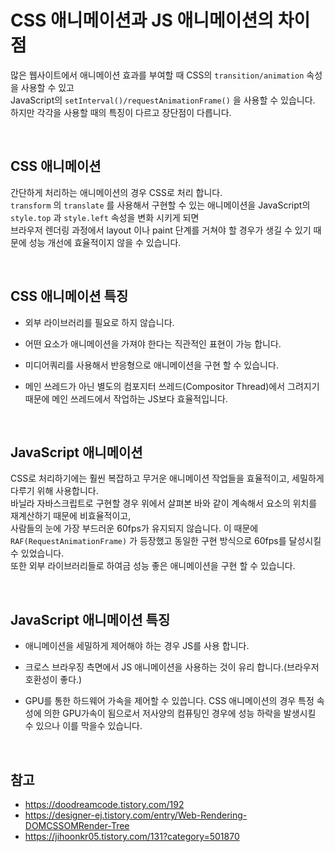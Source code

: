# CSS 애니메이션과 JS 애니메이션의 차이점

많은 웹사이트에서 애니메이션 효과를 부여할 때 CSS의 `transition/animation` 속성을 사용할 수 있고<br>
JavaScript의 `setInterval()/requestAnimationFrame()` 을 사용할 수 있습니다.<br>
하지만 각각을 사용할 때의 특징이 다르고 장단점이 다릅니다.

<br>

## CSS 애니메이션
간단하게 처리하는 애니메이션의 경우 CSS로 처리 합니다.<br>
`transform` 의 `translate` 를 사용해서 구현할 수 있는 애니메이션을 JavaScript의  `style.top` 과 `style.left` 속성을 변화 시키게 되면<br>
브라우저 렌더링 과정에서 layout 이나 paint 단계를 거쳐야 할 경우가 생길 수 있기 때문에 성능 개선에 효율적이지 않을 수 있습니다.

<br>

## CSS 애니메이션 특징
- 외부 라이브러리를 필요로 하지 않습니다.
- 어떤 요소가 애니메이션을 가져야 한다는 직관적인 표현이 가능 합니다.
- 미디어쿼리를 사용해서 반응형으로 애니메이션을 구현 할 수 있습니다.

- 메인 쓰레드가 아닌 별도의 컴포지터 쓰레드(Compositor Thread)에서 그려지기 때문에 메인 쓰레드에서 작업하는 JS보다 효율적입니다.

<br>

## JavaScript 애니메이션
CSS로 처리하기에는 훨씬 복잡하고 무거운 애니메이션 작업들을 효율적이고, 세밀하게 다루기 위해 사용합니다.<br>
바닐라 자바스크립트로 구현할 경우 위에서 살펴본 바와 같이 계속해서 요소의 위치를 재계산하기 때문에 비효율적이고,<br>
사람들의 눈에 가장 부드러운 60fps가 유지되지 않습니다. 이 때문에 `RAF(RequestAnimationFrame)` 가 등장했고 동일한 구현 방식으로 60fps를 달성시킬 수 있었습니다.<br>
또한 외부 라이브러리들로 하여금 성능 좋은 애니메이션을 구현 할 수 있습니다. 

<br>

## JavaScript 애니메이션 특징
- 애니메이션을 세밀하게 제어해야 하는 경우 JS를 사용 합니다.
- 크로스 브라우징 측면에서 JS 애니메이션을 사용하는 것이 유리 합니다.(브라우저 호환성이 좋다.)

- GPU를 통한 하드웨어 가속을 제어할 수 있씁니다. CSS 애니메이션의 경우 특정 속성에 의한 GPU가속이 됨으로서 저사양의 컴퓨팅인 경우에 성능 하락을 발생시킬 수 있으나 이를 막을수 있습니다.


<br>

## 참고
- https://doodreamcode.tistory.com/192
- https://designer-ej.tistory.com/entry/Web-Rendering-DOMCSSOMRender-Tree
- https://jihoonkr05.tistory.com/131?category=501870